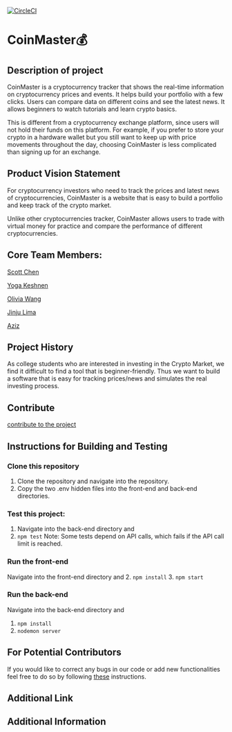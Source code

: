[![CircleCI](https://circleci.com/gh/software-assignments-spring2022/final-project-coinmaster/tree/master.svg?style=shield)](https://circleci.com/gh/software-assignments-spring2022/your-repo-name-here/tree/master)
# CoinMaster:moneybag:

## Description of project

CoinMaster is a cryptocurrency tracker that shows the real-time information on cryptocurrency prices and events. It helps build your portfolio with a few clicks. Users can compare data on different coins and see the latest news. It allows beginners to watch tutorials and learn crypto basics.

This is different from a cryptocurrency exchange platform, since users will not hold their funds on this platform. For example, if you prefer to store your crypto in a hardware wallet but you still want to keep up with price movements throughout the day, choosing CoinMaster is less complicated than signing up for an exchange.



## Product Vision Statement

For cryptocurrency investors who need to track the prices and latest news of cryptocurrencies, CoinMaster is a website that is easy to build a portfolio and keep   track of the crypto market. 
	  
Unlike other cryptocurrencies tracker, CoinMaster allows users to trade with virtual money for practice and compare the performance of   different    cryptocurrencies. 


## Core Team Members:

  [Scott Chen](https://github.com/2170chm)
  
  [Yoga Keshnen](https://github.com/Keshnen)
  
  [Olivia Wang](https://github.com/oliviaw215)
  
  [Jinju Lima](https://github.com/jlima714)
      
  [Aziz](https://github.com/m-aziz)

## Project History
As college students who are interested in investing in the Crypto Market, we find it difficult to find a tool that is beginner-friendly. Thus we want to build a software that is easy for tracking prices/news and simulates the real investing process.

## Contribute
[contribute to the project](https://github.com/software-assignments-spring2022/final-project-coinmaster/blob/master/CONTRIBUTING.md)

## Instructions for Building and Testing

### Clone this repository
1. Clone the repository and navigate into the repository.
2. Copy the two .env hidden files into the front-end and back-end directories.

### Test this project: 
1. Navigate into the back-end directory and 
2. `npm test` Note: Some tests depend on API calls, which fails if the API call limit is reached.

### Run the front-end 
Navigate into the front-end directory and 
2. `npm install`
3. `npm start` 

### Run the back-end 
Navigate into the back-end directory and 
1. `npm install` 
2. `nodemon server` 

## For Potential Contributors 
If you would like to correct any bugs in our code or add new functionalities feel free to do so by following [these](./CONTRIBUTING.md) instructions.  

## Additional Link
## Additional Information
